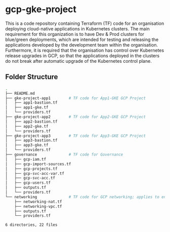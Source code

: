 # gcp-gke-project

This is a code repository containing Terraform (TF) code for an organisation deploying cloud-native applications in Kubernetes clusters. The main requirement for this organization is to have Dev & Prod clusters for blue/green deployments, which are intended for testing and releasing the applications developed by the development team within the organisation. Furthermore, it is required that the organisation has control over Kubernetes release upgrades in GCP, so that the applications deployed in the clusters do not break after automatic upgrade of the Kubernetes control plane. 

## Folder Structure

```bash
.
├── README.md
├── gke-project-app1        # TF code for App1-GKE GCP Project
│   ├── app1-bastion.tf
│   ├── app1-gke.tf
│   └── providers.tf
├── gke-project-app2        # TF code for App2-GKE GCP Project
│   ├── app2-bastion.tf
│   ├── app2-gke.tf
│   └── providers.tf
├── gke-project-app3        # TF code for App3-GKE GCP Project
│   ├── app3-bastion.tf
│   ├── app3-gke.tf
│   └── providers.tf
├── governance              # TF code for Governance
│   ├── gcp-iam.tf
│   ├── gcp-import-sources.tf
│   ├── gcp-projects.tf
│   ├── gcp-svc-acc-var.tf
│   ├── gcp-svc-acc.tf
│   ├── gcp-users.tf
│   ├── outputs.tf
│   └── providers.tf
└── networking              # TF code for GCP networking; applies to entire org; split if needed
    ├── networking-nat.tf
    ├── networking-vpc.tf
    ├── outputs.tf
    └── providers.tf

6 directories, 22 files
```